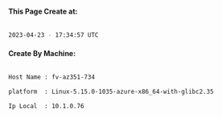 
   
#### This Page Create at:

```bash

2023-04-23 - 17:34:57 UTC

```

#### Create By Machine:

```bash

Host Name : fv-az351-734

platform  : Linux-5.15.0-1035-azure-x86_64-with-glibc2.35

Ip Local  : 10.1.0.76

```

